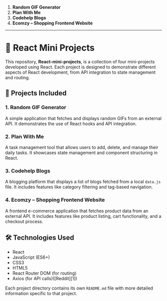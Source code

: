 1. **Random GIF Generator**
2. **Plan With Me**
3. **Codehelp Blogs**
4. **Ecomzy – Shopping Frontend Website**

---

# 🚀 React Mini Projects

This repository, **React-mini-projects**, is a collection of four mini-projects developed using React. Each project is designed to demonstrate different aspects of React development, from API integration to state management and routing.

## 📁 Projects Included

### 1. Random GIF Generator

A simple application that fetches and displays random GIFs from an external API. It demonstrates the use of React hooks and API integration.

### 2. Plan With Me

A task management tool that allows users to add, delete, and manage their daily tasks. It showcases state management and component structuring in React.

### 3. Codehelp Blogs

A blogging platform that displays a list of blogs fetched from a local `data.js` file. It includes features like category filtering and tag-based navigation.

### 4. Ecomzy – Shopping Frontend Website

A frontend e-commerce application that fetches product data from an external API. It includes features like product listing, cart functionality, and a checkout process.

## 🛠️ Technologies Used

* React
* JavaScript (ES6+)
* CSS3
* HTML5
* React Router DOM (for routing)
* Axios (for API calls)([Reddit][1])

Each project directory contains its own `README.md` file with more detailed information specific to that project.
